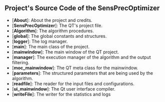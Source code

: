 ## Project's Source Code of the SensPrecOptimizer
  * [**About**]: About the project and credits.
  * [**SensPrecOptimizer**]: The QT's project file.
  * [**Algorithm**]: The algorithm procedures.
  * [**global**]: The global constants and structures.
  * [**logger**]: The log manager.
  * [**main**]: The main class of the project.
  * [**mainwindow**]: The main window of the QT project.
  * [**manager**]: The execution manager of the algorithm and the output filtering.
  * [**moc_mainwindow**]: The QT meta class for the mainwindow.
  * [**parameters**]: The structured parameters that are being used by the algorithm.
  * [**readfile**]: The reader for the input files and configurations.
  * [**ui_mainwindow**]: The Qt user interface compiler.
  * [**writeFile**]: The writer for the statistics and logs
  
